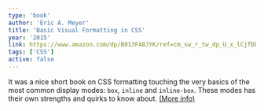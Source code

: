 ```yaml
---
type: 'book'
author: 'Eric A. Meyer'
title: 'Basic Visual Formatting in CSS'
year: '2015'
link: https://www.amazon.com/dp/B013FA8JYK/ref=cm_sw_r_tw_dp_U_x_lCjfDbC67K46P
tags: ['CSS']
active: false
---
```


It was a nice short book on CSS formatting touching the very basics of the most common display modes: `box`, `inline` and `inline-box`. These modes has their own strengths and quirks to know about. [(More info)](https://www.amazon.com/dp/B013FA8JYK/ref=cm_sw_r_tw_dp_U_x_lCjfDbC67K46P)